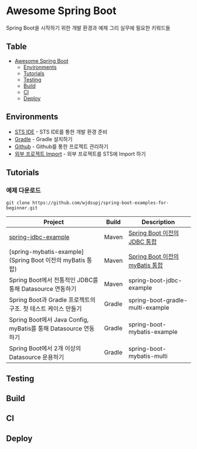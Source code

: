 # Awesome Spring Boot

Spring Boot을 시작하기 위한 개발 환경과 예제 그리 실무에 필요한 키워드들
## Table
- [Awesome Spring Boot](#Table)
    - [Environments](#Environments)
    - [Tutorials](#Tutorials)
    - [Testing](#Testing)
    - [Build](#Build)
    - [CI](#CI)
    - [Deploy](#Deploy)

## Environments
- [STS IDE](https://github.com/wjdsupj/stunstun-wiki/blob/master/Spring/2015-05-09-spring-boot-environment.md#sts-ide를-통한-개발환경-준비) - STS IDE를 통한 개발 환경 준비
- [Gradle](https://github.com/wjdsupj/stunstun-wiki/blob/master/Spring/2015-05-09-spring-boot-environment.md#gradle-설치하기) - Gradle 설치하기
- [Github](https://github.com/wjdsupj/stunstun-wiki/blob/master/Spring/2015-05-09-spring-boot-environment.md#github에서-프로젝트-version-관리하기) - Github를 통한 프로젝트 관리하기
- [외부 프로젝트 Import](https://github.com/wjdsupj/stunstun-wiki/blob/master/Spring/2015-05-09-spring-boot-environment.md#외부-프로젝트-import-하기) - 외부 프로젝트를 STS에 Import 하기

## Tutorials

### 예제 다운로드

````
git clone https://github.com/wjdsupj/spring-boot-examples-for-beginner.git
````

Project | Build | Description |
---|---|----
[spring-jdbc-example](https://github.com/wjdsupj/awesome-spring-boot-kor/tree/master/spring-boot-jdbc-example) | Maven | [Spring Boot 이전의 JDBC 통합](https://github.com/wjdsupj/stunstun-wiki/blob/master/Spring/2015-11-01-spring-boot-jdbc.md)
[spring-mybatis-example](Spring Boot 이전의 myBatis 통합) | Maven | [Spring Boot 이전의 myBatis 통합](https://github.com/wjdsupj/stunstun-wiki/blob/master/Spring/2015-11-02-spring-boot-mybatis.md)
Spring Boot에서 전통적인 JDBC를 통해 Datasource 연동하기 | Maven | spring-boot-jdbc-example 
Spring Boot과 Gradle 프로젝트의 구조. 첫 테스트 케이스 만들기 | Gradle | spring-boot-gradle-multi-example 
Spring Boot에서 Java Config, myBatis를 통해 Datasource 연동하기 | Gradle | spring-boot-mybatis-example 
Spring Boot에서 2개 이상의 Datasource 운용하기 | Gradle | spring-boot-mybatis-multi


## Testing


## Build


## CI


## Deploy
